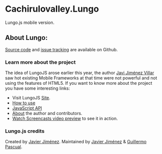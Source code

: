# Cachirulovalley.Lungo

Lungo.js mobile version.

## About Lungo:

[Source code](https://github.com/TapQuo/Lungo.js) and [issue tracking](http://github.com/TapQuo/Lungo.js/issues) are available on Github.

### Learn more about the project
The idea of LungoJS arose earlier this year, the author [Javi Jiménez Villar](http://twitter.com/soyjavi) saw hot existing Mobile Frameworks at that time were not powerful and not using the features of HTML5. If you want to know more about the project you have some interesting links:

- Visit LungoJS [Site](http://www.lungojs.com/).
- [How to use](http://www.lungojs.com/how-to-use/)
- [JavaScript API](http://www.lungojs.com/api/) 
- [About](http://www.lungojs.com/about/) the author and contributors.
- [Watch Screencasts video preview](http://www.lungojs.com/screencasts//) to see it in action.

### Lungo.js credits
Created by [Javier Jiménez](http://twitter.com/soyjavi).
Maintained by [Javier Jiménez](http://twitter.com/soyjavi) & [Guillermo Pascual](http://twitter.com/pasku1).
